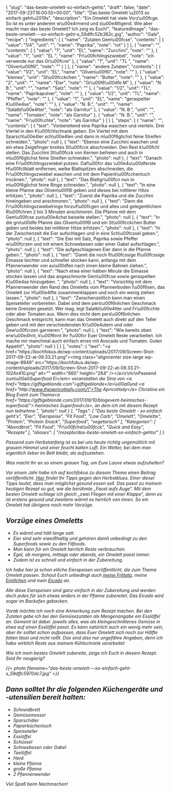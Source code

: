 {
    "slug": "das-beste-omelett-so-einfach-gehts",
    "draft": false,
    "date": "2017-09-23T16:00:55+00:00",
    "title": "Das beste Omelett \u2013 so einfach geht\u2019s",
    "description": "Ein Omelett hat viele Vorz\u00fcge. So ist es unter anderem w\u00e4rmend und s\u00e4ttigend. Wie aber macht man das beste Omelett? Ich zeig es Euch!",
    "featuredImage": "das-beste-omelett---so-einfach-geht-s_59dffc52b382c.jpg",
    "author": "Gabi",
    "recipe": {
        "ingredients": [
            {
                "name": "Zutaten Gem\u00fcse",
                "contents": [
                    {
                        "value": "1\/4",
                        "unit": "",
                        "name": "Paprika",
                        "note": "rot"
                    }
                ]
            },
            {
                "name": "",
                "contents": [
                    {
                        "value": "1",
                        "unit": "EL",
                        "name": "Zucchini",
                        "note": ""
                    },
                    {
                        "value": "1",
                        "unit": "EL ",
                        "name": "Fr\u00fchlingszwiebel",
                        "note": "ich verwende nur das Gr\u00fcne"
                    },
                    {
                        "value": "1",
                        "unit": "TL ",
                        "name": "Oliven\u00f6l",
                        "note": ""
                    }
                ]
            },
            {
                "name": "andere Zutaten",
                "contents": [
                    {
                        "value": "1\/2",
                        "unit": "EL",
                        "name": "Oliven\u00f6l",
                        "note": ""
                    },
                    {
                        "value": "kleines",
                        "unit": "St\u00fcckchen ",
                        "name": "Butter",
                        "note": ""
                    },
                    {
                        "value": "2",
                        "unit": "",
                        "name": "Eier",
                        "note": "Gr\u00f6\u00dfe M"
                    },
                    {
                        "value": "N. B.",
                        "unit": "",
                        "name": "Salz",
                        "note": ""
                    },
                    {
                        "value": "1\/2",
                        "unit": "TL",
                        "name": "Paprikapulver",
                        "note": ""
                    },
                    {
                        "value": "1\/2",
                        "unit": "TL",
                        "name": "Pfeffer",
                        "note": ""
                    },
                    {
                        "value": "1",
                        "unit": "EL",
                        "name": "geraspelter K\u00e4se",
                        "note": ""
                    },
                    {
                        "value": "N. B.",
                        "unit": "",
                        "name": "Salatbl\u00e4tter",
                        "note": "als Garnitur"
                    },
                    {
                        "value": "N. B.",
                        "unit": "",
                        "name": "Tomaten",
                        "note": "als Garnitur"
                    },
                    {
                        "value": "N. B.",
                        "unit": "",
                        "name": "Fr\u00fcchte",
                        "note": "als Garnitur"
                    }
                ]
            }
        ],
        "steps": [
            {
                "name": "",
                "contents": [
                    {
                        "text": "Vorbereitend eine Paprika waschen und vierteln. Drei Viertel in den K\u00fchlschrank geben. Ein Viertel mit dem Sparsch\u00e4ler sch\u00e4len und dann in m\u00f6glichst feine Streifen schneiden.",
                        "photo": null
                    },
                    {
                        "text": "Ebenso eine Zucchini waschen und ein etwa Zeigefinger breites St\u00fcck abschneiden. Den Rest k\u00fchl stellen. Das Zucchini St\u00fcck von Kernen befreien und auch in m\u00f6glichst feine Streifen schneiden.",
                        "photo": null
                    },
                    {
                        "text": "Danach eine Fr\u00fchlingszwiebel putzen. Daf\u00fcr das \u00e4u\u00dferste H\u00fcllblatt entfernen, welke Blattspitzen abschneiden, die Fr\u00fchlingszwiebel waschen und mit dem Papierk\u00fcchentuch trocknen.",
                        "photo": null
                    },
                    {
                        "text": "Das Blattgr\u00fcn nun in m\u00f6glichst feine Ringe schneiden.",
                        "photo": null
                    },
                    {
                        "text": "In eine kleine Pfanne das Oliven\u00f6l geben und dieses bei mittlerer Hitze erhitzen.",
                        "photo": null
                    },
                    {
                        "text": "Zuerst die Paprika und die Zucchini hineingeben und anschmoren.",
                        "photo": null
                    },
                    {
                        "text": "Dann die Fr\u00fchlingszwiebelringe hinzuf\u00fcgen und alles und gelegentlichem R\u00fchren 2 bis 3 Minuten anschmoren. Die Pfanne mit dem Gem\u00fcse zun\u00e4chst beiseite stellen.",
                        "photo": null
                    },
                    {
                        "text": "In die gro\u00dfe Pfanne das Oliven\u00f6l und ein St\u00fcckchen Butter geben und beides bei mittlerer Hitze erhitzen.",
                        "photo": null
                    },
                    {
                        "text": "In der Zwischenzeit die Eier aufschlagen und in eine Sch\u00fcssel geben.",
                        "photo": null
                    },
                    {
                        "text": "Die Eier mit Salz, Paprika sowie Pfeffer w\u00fcrzen und mit einem Schneebesen oder einer Gabel aufschlagen.",
                        "photo": null
                    },
                    {
                        "text": "Die aufgeschlagenen Eier dann in die Pfanne geben.",
                        "photo": null
                    },
                    {
                        "text": "Damit die noch fl\u00fcssige fl\u00fcssige Eimasse leichter und schneller stocken kann, anfangs mit dem Pfannenwender von au\u00dfen nach innen kleine Bahnen ziehen.",
                        "photo": null
                    },
                    {
                        "text": "Nach etwa einer halben Minute die Eimasse stocken lassen und das angeschmorte Gem\u00fcse sowie geraspelten K\u00e4se hinzugeben. ",
                        "photo": null
                    },
                    {
                        "text": "Vorsichtig mit dem Pfannenwender den Rand des Omeletts vom Pfannenboden l\u00f6sen, das Omelett zur H\u00e4lfte zusammenklappen und noch ein wenig ziehen lassen.",
                        "photo": null
                    },
                    {
                        "text": "Zwischenzeitlich kann man einen Speiseteller vorbereiten. Dabei sind dem pers\u00f6nlichen Geschmack keine Grenzen gesetzt. Wer mag, legt Salatbl\u00e4tter und Fr\u00fcchte oder aber Tomaten aus. Wenn dies nicht dem pers\u00f6nlichen Geschmack entspricht, kann man das Omelett auch direkt auf den Teller geben und mit den verschiedensten Kr\u00e4utern und oder Gew\u00fcrzen garnieren.",
                        "photo": null
                    },
                    {
                        "text": "Wie bereits oben erw\u00e4hnt, k\u00f6nnt Ihr f\u00fcr Euer Omelett Reste verarbeiten. Ich mache mir manchmal auch einfach eines mit Avocado und Tomaten. Guten Appetit!",
                        "photo": null
                    }
                ]
            }
        ],
        "notes": {
            "text": "<a href=\"https:\/\/kochfokus.de\/wp-content\/uploads\/2017\/09\/Screen-Shot-2017-09-22-at-09.33.21.png\"><img class=\"aligncenter size-large wp-image-8949\" src=\"https:\/\/kochfokus.de\/wp-content\/uploads\/2017\/09\/Screen-Shot-2017-09-22-at-09.33.21-1024x410.png\" alt=\"\" width=\"660\" height=\"264\" \/><\/a>\r\n\r\nPassend zum\u00a0<em>Superfood Ei<\/em> veranstalten die Sina von <a href=\"https:\/\/giftigeblonde.com\">giftigeblonde<\/a>\u00a0und <a href=\"http:\/\/www.theapricotlady.com\/\">The Apricotlady<\/a> Christina ein Blog Event zum Thema<a href=\"https:\/\/giftigeblonde.com\/2017\/09\/10\/blogevent-heimisches-superfood\/\"> heimisches Superfood<\/a>, an dem ich mit diesem Rezept nun teilnehme.",
            "photo": null
        }
    },
    "Tags": [
        "Das beste Omelett - so einfach geht's",
        "Eier",
        "Eierspeise",
        "Fit Food",
        "Low Carb",
        "Omelett",
        "Omelette",
        "Protein",
        "Protein Snack",
        "Superfood",
        "vegetarisch"
    ],
    "Kategorien": [
        "Abendbrot",
        "Fit Food",
        "Fr\u00fchst\u00fcck",
        "Quick and Easy",
        "Rezepte"
    ],
    "aliases": [
        "\/rezepte\/das-beste-omelett-so-einfach-gehts\/"
    ]
}

Passend zum Herbstanfang ist es bei uns heute richtig ungemütlich mit grauem Himmel und einer feucht kalten Luft. Ein Wetter, bei dem man eigentlich lieber im Bett bleibt, als aufzustehen.

Was macht Ihr an so einem grauen Tag, um Eure Laune etwas aufzuhellen?

Vor einem Jahr habe ich auf kochfokus zu diesem Thema einen Beitrag veröffentlicht. [Hier][1] findet Ihr Tipps gegen den Herbstblues. Einer dieser Tipps lautet, dass man möglichst gesund essen soll. Das passt zu meinem heutigen Rezept so gut, wie die berühmte &#8222;Faust aufs Auge&#8220;. Mit dem besten Omelett schlage ich gleich &#8222;zwei Fliegen mit einer Klappe&#8220;, denn es ist erstens gesund und zweitens wärmt es herrlich von innen. So ein Omelett hat übrigens noch mehr Vorzüge.

## Vorzüge eines Omeletts

 * Es wärmt und hält lange satt.
 * Eier sind sehr eiweißhaltig und gehören damit unbedingt zu den Superfoods sowie zu den Fitfoods.
 * Man kann für ein Omelett herrlich Reste verbrauchen.
 * Egal, ob morgens, mittags oder abends, ein Omelett passt immer.
 * Zudem ist es schnell und einfach in der Zubereitung.

Ich habe hier ja schon etliche Eierspeisen veröffentlicht, die zum Thema Omelett passen. Schaut Euch unbedingt auch [meine Frittata][2], meine [Eiröllchen][3] und mein [Eicado][4] an.

Alle diese Eierspeisen sind ganz einfach in der Zubereitung und werden doch jedes für sich etwas anders in der Pfanne zubereitet. Das Eicado wird sogar im Backofen gebacken.

Vorab möchte ich noch eine Anmerkung zum Rezept machen. Bei den Zutaten gebe ich bei den Gemüsezutaten als Mengenangabe ein _Esslöffel_ an. Gemeint ist dabei  jeweils alles, was als kleingeschnittenes Gemüse in etwa auf einen Esslöffel passt. Es kann natürlich auch ein wenig mehr sein, aber ihr solltet schon aufpassen, dass Euer Omelett sich noch zur Hälfte falten lässt und nicht reißt. Das sind also nur ungefähre Angaben, denn ich habe wirklich Reste aus meinem Kühlschrank verarbeitet

Wie ich mein bestes Omelett zubereite, zeige ich Euch in diesem Rezept. Seid Ihr neugierig?

 

{{< photo filename="das-beste-omelett---so-einfach-geht-s_59dffc5970dc7.jpg" >}}

 

## Dann solltet Ihr die folgenden Küchengeräte und -utensilien bereit halten:

 * Schneidbrett
 * Gemüsemesser
 * Sparschäler
 * Papierküchentuch
 * Speiseteller
 * Esslöffel
 * Schüssel
 * Schneebesen oder Gabel
 * Teelöffel
 * Herd
 * kleine Pfanne
 * große Pfanne
 * 2 Pfannenwender

Viel Spaß beim Nachmachen!

<span class="embed-youtube" style="text-align:center; display: block;"></span>





 [1]: https://kochfokus.de/wissenswert/mit-diesen-tipps-hat-der-herbstblues-keine-chance/
 [2]: https://kochfokus.de/rezepte/gabis-frittata-mit-zucchini-und-tomaten/
 [3]: https://kochfokus.de/rezepte/eiroellchen-mit-geraspelter-zucchini-und-moehre/
 [4]: https://kochfokus.de/rezepte/eicado/